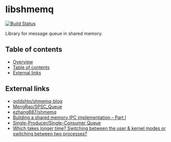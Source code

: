 libshmemq
=========

[![Build Status](https://travis-ci.org/kotovalexarian/libshmemq.svg?branch=master)](https://travis-ci.org/kotovalexarian/libshmemq)

Library for message queue in shared memory.



Table of contents
-----------------

* [Overview](#libshmemq)
* [Table of contents](#table-of-contents)
* [External links](#external-links)



External links
--------------

* [goldshtn/shmemq-blog](https://github.com/goldshtn/shmemq-blog)
* [MengRao/SPSC_Queue](https://github.com/MengRao/SPSC_Queue)
* [ezhang887/shmemq](https://github.com/ezhang887/shmemq)
* [Building a shared memory IPC implementation – Part I](https://coherent-labs.com/posts/building-a-shared-memory-ipc-implementation-part-i/)
* [Single-Producer/Single-Consumer Queue](https://software.intel.com/content/www/us/en/develop/articles/single-producer-single-consumer-queue.html)
* [Which takes longer time? Switching between the user & kernel modes or switching between two processes?](https://stackoverflow.com/a/14205346)
